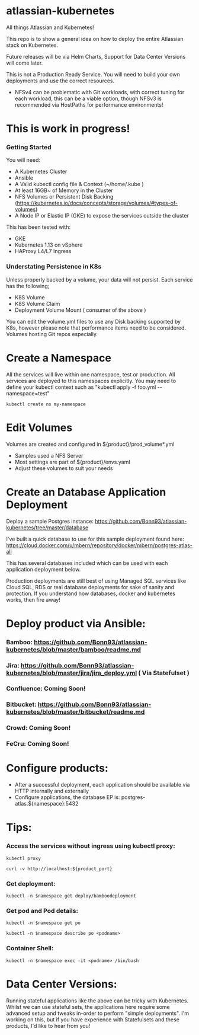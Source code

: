 # atlassian-kubernetes
All things Atlassian and Kubernetes!

This repo is to show a general idea on how to deploy the entire Atlassian stack on Kubernetes.

Future releases will be via Helm Charts, Support for Data Center Versions will come later.

This is not a Production Ready Service. You will need to build your own deployments and use the correct resources.
* NFSv4 can be problematic with Git workloads, with correct tuning for each workload, this can be a viable option, though NFSv3 is recommended via HostPaths for performance environments! 

# This is work in progress!

### Getting Started ###
You will need:
* A Kubernetes Cluster
* Ansible
* A Valid kubectl config file & Context (~/home/.kube )
* At least 16GB~ of Memory in the Cluster
* NFS Volumes or Persistent Disk Backing (https://kubernetes.io/docs/concepts/storage/volumes/#types-of-volumes)
* A Node IP or Elastic IP (GKE) to expose the services outside the cluster

This has been tested with:
* GKE
* Kubernetes 1.13 on vSphere
* HAProxy L4/L7 Ingress

### Understating Persistence in K8s ###
Unless properly backed by a volume, your data will not persist. Each service has the following;
* K8S Volume
* K8S Volume Claim
* Deployment Volume Mount ( consumer of the above )

You can edit the volume.yml files to use any Disk backing supported by K8s, however please note that performance items need to be considered. Volumes hosting Git repos especially.

# Create a Namespace
All the services will live within one namespace, test or production. All services are deployed to this namespaces explicitly.
You may need to define your kubectl context such as "kubectl apply -f foo.yml --namespace=test" 

```kubectl create ns my-namespace```

# Edit Volumes
Volumes are created and configured in ${product}/prod_volume*.yml
* Samples used a NFS Server
* Most settings are part of ${product}/envs.yaml
* Adjust these volumes to suit your needs


# Create an Database Application Deployment
Deploy a sample Postgres instance: https://github.com/Bonn93/atlassian-kubernetes/tree/master/database

I've built a quick database to use for this sample deployment found here: https://cloud.docker.com/u/mbern/repository/docker/mbern/postgres-atlas-all

This has several databases included which can be used with each application deployment below.

Production deployments are still best of using Managed SQL services like Cloud SQL, RDS or real database deployments for sake of sanity and protection. If you understand how databases, docker and kubernetes works, then fire away!
 


# Deploy product via Ansible:
### Bamboo: https://github.com/Bonn93/atlassian-kubernetes/blob/master/bamboo/readme.md
### Jira: https://github.com/Bonn93/atlassian-kubernetes/blob/master/jira/jira_deploy.yml ( Via Statefulset )
### Confluence: Coming Soon!
### Bitbucket: https://github.com/Bonn93/atlassian-kubernetes/blob/master/bitbucket/readme.md
### Crowd: Coming Soon!
### FeCru: Coming Soon!

# Configure products:
* After a successful deployment, each application should be available via HTTP internally and externally
* Configure applications, the database EP is: postgres-atlas.${namespace}:5432



# Tips:
### Access the services without ingress using kubectl proxy:
```kubectl proxy```

```curl -v http://localhost:${product_port}```


### Get deployment:
```kubectl -n $namespace get deploy/bamboodeployment```



### Get pod and Pod details:
```kubectl -n $namespace get po```

```kubectl -n $namespace describe po <podname>```


### Container Shell:
```kubectl -n $namespace exec -it <podname> /bin/bash```

# Data Center Versions:
Running stateful applications like the above can be tricky with Kubernetes. Whilst we can use stateful sets, the applications here require some advanced setup and tweaks in-order to perform "simple deployments". I'm working on this, but if you have experience with Statefulsets and these products, I'd like to hear from you! 

